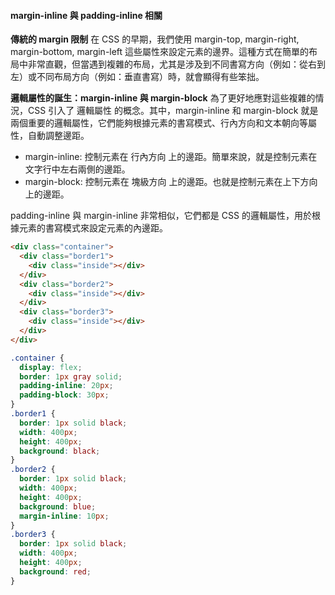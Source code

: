 #### margin-inline 與 padding-inline 相關

**傳統的 margin 限制**
在 CSS 的早期，我們使用 margin-top, margin-right, margin-bottom, margin-left 這些屬性來設定元素的邊界。這種方式在簡單的布局中非常直觀，但當遇到複雜的布局，尤其是涉及到不同書寫方向（例如：從右到左）或不同布局方向（例如：垂直書寫）時，就會顯得有些笨拙。

**邏輯屬性的誕生：margin-inline 與 margin-block**
為了更好地應對這些複雜的情況，CSS 引入了 邏輯屬性 的概念。其中，margin-inline 和 margin-block 就是兩個重要的邏輯屬性，它們能夠根據元素的書寫模式、行內方向和文本朝向等屬性，自動調整邊距。

- margin-inline: 控制元素在 行內方向 上的邊距。簡單來說，就是控制元素在文字行中左右兩側的邊距。
- margin-block: 控制元素在 塊級方向 上的邊距。也就是控制元素在上下方向上的邊距。

padding-inline 與 margin-inline 非常相似，它們都是 CSS 的邏輯屬性，用於根據元素的書寫模式來設定元素的內邊距。

```html
<div class="container">
  <div class="border1">
    <div class="inside"></div>
  </div>
  <div class="border2">
    <div class="inside"></div>
  </div>
  <div class="border3">
    <div class="inside"></div>
  </div>
</div>
```

```css
.container {
  display: flex;
  border: 1px gray solid;
  padding-inline: 20px;
  padding-block: 30px;
}
.border1 {
  border: 1px solid black;
  width: 400px;
  height: 400px;
  background: black;
}
.border2 {
  border: 1px solid black;
  width: 400px;
  height: 400px;
  background: blue;
  margin-inline: 10px;
}
.border3 {
  border: 1px solid black;
  width: 400px;
  height: 400px;
  background: red;
}
```
